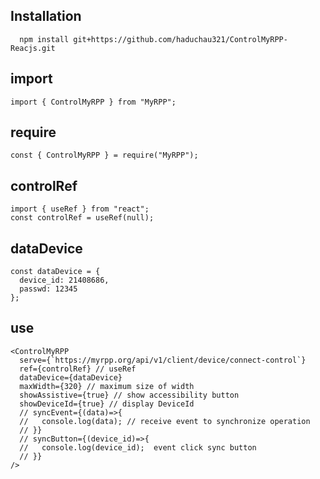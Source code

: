 ## Installation

```node
  npm install git+https://github.com/haduchau321/ControlMyRPP-Reacjs.git
```

## import

```node
import { ControlMyRPP } from "MyRPP";
```

## require

```node
const { ControlMyRPP } = require("MyRPP");
```

## controlRef

```node
import { useRef } from "react";
const controlRef = useRef(null);
```

## dataDevice

```node
const dataDevice = {
  device_id: 21408686,
  passwd: 12345
};
```

## use

```node
<ControlMyRPP
  serve={`https://myrpp.org/api/v1/client/device/connect-control`}
  ref={controlRef} // useRef
  dataDevice={dataDevice}
  maxWidth={320} // maximum size of width
  showAssistive={true} // show accessibility button
  showDeviceId={true} // display DeviceId
  // syncEvent={(data)=>{
  //   console.log(data); // receive event to synchronize operation
  // }}
  // syncButton={(device_id)=>{
  //   console.log(device_id);  event click sync button
  // }}
/>
```
